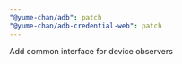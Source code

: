 ```yaml
---
"@yume-chan/adb": patch
"@yume-chan/adb-credential-web": patch
---
```


Add common interface for device observers
